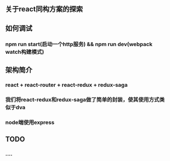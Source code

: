 ## 关于react同构方案的探索

## 如何调试
### npm run start(启动一个http服务) && npm run dev(webpack watch构建模式)

## 架构简介
### react + react-router + react-redux + redux-saga
### 我们将react-redux和redux-saga做了简单的封装，使其使用方式类似于dva
### node端使用express

## TODO
### ....